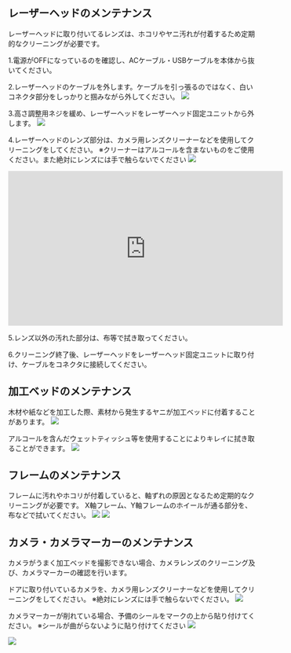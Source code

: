 ## レーザーヘッドのメンテナンス
レーザーヘッドに取り付いてるレンズは、ホコリやヤニ汚れが付着するため定期的なクリーニングが必要です。

1.電源がOFFになっているのを確認し、ACケーブル・USBケーブルを本体から抜いてください。

2.レーザーヘッドのケーブルを外します。ケーブルを引っ張るのではなく、白いコネクタ部分をしっかりと掴みながら外してください。
<img src="./images/maintenace_1.jpg">

3.高さ調整用ネジを緩め、レーザーヘッドをレーザーヘッド固定ユニットから外します。
<img src="./images/maintenace_2.jpg">

4.レーザーヘッドのレンズ部分は、カメラ用レンズクリーナーなどを使用してクリーニングをしてください。
※クリーナーはアルコールを含まないものをご使用ください。また絶対にレンズには手で触らないでください
<img src="./images/maintenace_3.jpg">
<div class="iframe-content">
    <iframe width="560" height="315" src="https://www.youtube-nocookie.com/embed/UZlDxzRyJNw" frameborder="0" allow="accelerometer; autoplay; encrypted-media; gyroscope; picture-in-picture" allowfullscreen></iframe>
</div>

5.レンズ以外の汚れた部分は、布等で拭き取ってください。

6.クリーニング終了後、レーザーヘッドをレーザーヘッド固定ユニットに取り付け、ケーブルをコネクタに接続してください。

## 加工ベッドのメンテナンス
木材や紙などを加工した際、素材から発生するヤニが加工ベッドに付着することがあります。
<img src="./images/maintenace_4.jpg">

アルコールを含んだウェットティッシュ等を使用することによりキレイに拭き取ることができます。
<img src="./images/maintenace_5.jpg">

## フレームのメンテナンス
フレームに汚れやホコリが付着していると、軸ずれの原因となるため定期的なクリーニングが必要です。
X軸フレーム、Y軸フレームのホイールが通る部分を、布などで拭いてください。
<img src="./images/maintenace_6.jpg">
<img src="./images/maintenace_7.jpg">


## カメラ・カメラマーカーのメンテナンス
カメラがうまく加工ベッドを撮影できない場合、カメラレンズのクリーニング及び、カメラマーカーの確認を行います。

ドアに取り付いているカメラを、カメラ用レンズクリーナーなどを使用してクリーニングをしてください。
※絶対にレンズには手で触らないでください。
<img src="./images/maintenace_8.jpg">

カメラマーカーが削れている場合、予備のシールをマークの上から貼り付けてください。
※シールが曲がらないように貼り付けてください
<img src="./images/maintenace_9.jpg">

<img src="./images/maintenace_10.jpg">
